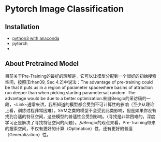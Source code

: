 # Pytorch Image Classification

## Installation
* [python3 with anaconda](https://www.anaconda.com/)
* pytorch
* 

## About Pretrained Model

目前关于Pre-Training的最好的理解是，它可以让模型分配到一个很好的初始搜索空间，按照[Erhan09, Sec 4.2]中说法：The advantage of pre-training could be that it puts us in a region of parameter spacewhere basins of attraction run deeper than when picking starting parametersat random. The advantage would be due to a better optimization.来自Bengio的采访稿的一段，~Link~通常来讲，我所知道的模型都会受到不可计算性的影响（至少从理论上看，训练过程非常困难）。SVM之类的模型不会受到此类影响，但是如果你没有找到合适的特征空间，这些模型的普适性会受到影响。（寻找是非常困难的，深度学习正是解决了寻找特征空间的问题）。从Bengio的观点来看，Pre-Training带来的搜索空间，不仅有更好的计算（Optimation）性，还有更好的普适（Generalization）性。